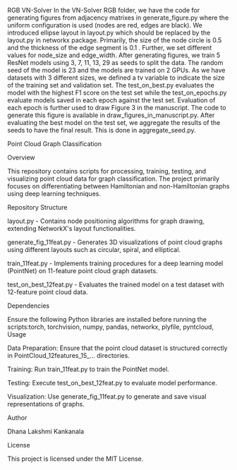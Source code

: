 RGB VN-Solver
In the VN-Solver RGB folder, we have the code for generating figures from adjacency matrixes in generate_figure.py where the uniform configuration is used (nodes are red, edges are black). We introduced ellipse layout in layout.py which should be replaced by the layout.py in networkx package. Primarily, the size of the node circle is 
0.5
 and the thickness of the edge segment is 
0.1
. Further, we set different values for node_size and edge_width. After generating figures, we train 5 ResNet models using 3, 7, 11, 13, 29 as seeds to split the data. The random seed of the model is 23 and the models are trained on 2 GPUs. As we have datasets with 3 different sizes, we defined a tv variable to indicate the size of the training set and validation set. The test_on_best.py evaluates the model with the highest F1 score on the test set while the test_on_epochs.py evaluate models saved in each epoch against the test set. Evaluation of each epoch is further used to draw Figure 3 in the manuscript. The code to generate this figure is available in draw_figures_in_manuscript.py. After evaluating the best model on the test set, we aggregate the results of the seeds to have the final result. This is done in aggregate_seed.py.


Point Cloud Graph Classification

Overview

This repository contains scripts for processing, training, testing, and visualizing point cloud data for graph classification. The project primarily focuses on differentiating between Hamiltonian and non-Hamiltonian graphs using deep learning techniques.

Repository Structure

layout.py - Contains node positioning algorithms for graph drawing, extending NetworkX's layout functionalities.

generate_fig_11feat.py - Generates 3D visualizations of point cloud graphs using different layouts such as circular, spiral, and elliptical.

train_11feat.py - Implements training procedures for a deep learning model (PointNet) on 11-feature point cloud graph datasets.

test_on_best_12feat.py - Evaluates the trained model on a test dataset with 12-feature point cloud data.

Dependencies

Ensure the following Python libraries are installed before running the scripts:torch, torchvision, numpy, pandas, networkx, plyfile, pyntcloud, Usage

Data Preparation: Ensure that the point cloud dataset is structured correctly in PointCloud_12features_15_... directories.

Training: Run train_11feat.py to train the PointNet model.

Testing: Execute test_on_best_12feat.py to evaluate model performance.

Visualization: Use generate_fig_11feat.py to generate and save visual representations of graphs.

Author

Dhana Lakshmi Kankanala

License

This project is licensed under the MIT License.


